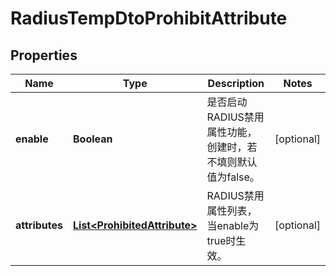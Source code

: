 
# RadiusTempDtoProhibitAttribute

## Properties
Name | Type | Description | Notes
------------ | ------------- | ------------- | -------------
**enable** | **Boolean** | 是否启动RADIUS禁用属性功能，创建时，若不填则默认值为false。 |  [optional]
**attributes** | [**List&lt;ProhibitedAttribute&gt;**](ProhibitedAttribute.md) | RADIUS禁用属性列表，当enable为true时生效。 |  [optional]



